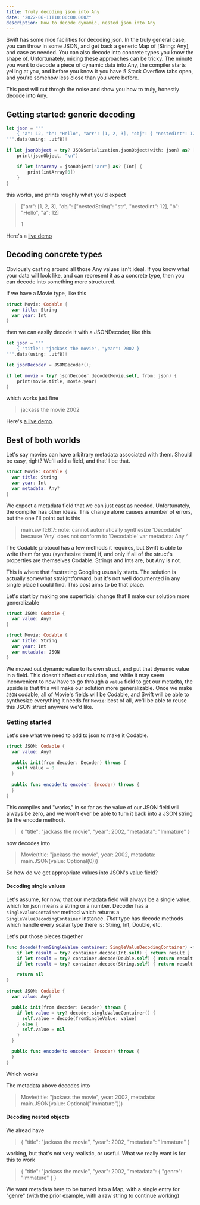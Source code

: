 ```yaml
---
title: Truly decoding json into Any
date: "2022-06-11T10:00:00.000Z"
description: How to decode dynamic, nested json into Any
---
```


Swift has some nice facilities for decoding json. In the truly general case, you can throw in some JSON, and get back a generic Map of [String: Any], and case as needed. You can also decode into concrete types you know the shape of. Unfortunately, mixing these approaches can be tricky. The minute you want to decode a piece of dynamic data into Any, the compiler starts yelling at you, and before you know it you have 5 Stack Overflow tabs open, and you're somehow less close than you were before.

This post will cut throgh the noise and show you how to truly, honestly decode into Any.

## Getting started: generic decoding

```swift
let json = """
    { "a": 12, "b": "Hello", "arr": [1, 2, 3], "obj": { "nestedInt": 12, "nestedString": "str" } }
""".data(using: .utf8)!

if let jsonObject = try? JSONSerialization.jsonObject(with: json) as? [String: Any] {
    print(jsonObject, "\n")
    
    if let intArray = jsonObject["arr"] as? [Int] {
        print(intArray[0])
    }
}
```

this works, and prints roughly what you'd expect

> ["arr": [1, 2, 3], "obj": ["nestedString": "str", "nestedInt": 12], "b": "Hello", "a": 12] 
> 
> 1

Here's a [live demo](https://replit.com/@arackaf/basicjsondecoding#main.swift)

## Decoding concrete types

Obviously casting around all those Any values isn't ideal. If you know what your data will look like, and can represent it as a concrete type, then you can decode into something more structured.

If we have a Movie type, like this

```swift
struct Movie: Codable {
  var title: String
  var year: Int
}
```

then we can easily decode it with a JSONDecoder, like this 

```swift
let json = """
    { "title": "jackass the movie", "year": 2002 }
""".data(using: .utf8)!

let jsonDecoder = JSONDecoder();

if let movie = try? jsonDecoder.decode(Movie.self, from: json) {    
    print(movie.title, movie.year)
}
```

which works just fine 

> jackass the movie 2002

Here's [a live demo](https://replit.com/@arackaf/decodingjsonconcretetypes#main.swift).

## Best of both worlds

Let's say movies can have arbitrary metadata associated with them. Should be easy, right? We'll add a field, and that'll be that. 

```swift
struct Movie: Codable {
  var title: String
  var year: Int
  var metadata: Any?
}
```

We expect a metadata field that we can just cast as needed. Unfortunately, the compiler has other ideas. This change alone causes a number of errors, but the one I'll point out is this

> main.swift:6:7: note: cannot automatically synthesize 'Decodable' because 'Any' does not conform to 'Decodable'
>  var metadata: Any
>      ^

The Codable protocol has a few methods it requires, but Swift is able to write them for you (synthesize them) if, and only if all of the struct's properties are themselves Codable. Strings and Ints are, but Any is not.

This is where that frustrating Googling ususally starts. The solution is actually somewhat straightforward, but it's not well documented in any single place I could find. This post aims to be that place.

Let's start by making one superficial change that'll make our solution more generalizable 

```swift
struct JSON: Codable {
  var value: Any?
}

struct Movie: Codable {
  var title: String
  var year: Int
  var metadata: JSON
}
```

We moved out dynamic value to its own struct, and put that dynamic value in a field. This doesn't affect our solution, and while it may seem inconvenient to now have to go through a `value` field to get our metadta, the upside is that this will make our solution more generalizable. Once we make `JSON` codable, all of Movie's fields will be Codable, and Swift will be able to synthesize everything it needs for `Movie`: best of all, we'll be able to reuse this JSON struct anywere we'd like.

### Getting started 

Let's see what we need to add to json to make it Codable.

```swift
struct JSON: Codable {
  var value: Any?

  public init(from decoder: Decoder) throws {
    self.value = 0
  }
    
  public func encode(to encoder: Encoder) throws {      
  }  
}
```

This compiles and "works," in so far as the value of our JSON field will always be zero, and we won't ever be able to turn it back into a JSON string (ie the encode method).

> { "title": "jackass the movie", "year": 2002, "metadata": "Immature" }

now decodes into 

> Movie(title: "jackass the movie", year: 2002, metadata: main.JSON(value: Optional(0)))

So how do we get appropriate values into JSON's value field?

#### Decoding single values

Let's assume, for now, that our metadata field will always be a single value, which for json means a string or a number. Decoder has a `singleValueContainer` method which returns a `SingleValueDecodingContainer` instance. *That* type has decode methods which handle every scalar type there is: String, Int, Double, etc.

Let's put those pieces together

```swift
func decode(fromSingleValue container: SingleValueDecodingContainer) -> Any? {
    if let result = try? container.decode(Int.self) { return result }
    if let result = try? container.decode(Double.self) { return result }
    if let result = try? container.decode(String.self) { return result }

    return nil
}

struct JSON: Codable {
  var value: Any?

  public init(from decoder: Decoder) throws {
    if let value = try? decoder.singleValueContainer() {
      self.value = decode(fromSingleValue: value)
    } else {
      self.value = nil
    }
  }

  public func encode(to encoder: Encoder) throws {
  }  
}
```

Which works

The metadata above decodes into 

> Movie(title: "jackass the movie", year: 2002, metadata: main.JSON(value: Optional("Immature")))

#### Decoding nested objects

We alread have 

> { "title": "jackass the movie", "year": 2002, "metadata": "Immature" }

working, but that's not very realistic, or useful. What we really want is for this to work

> { "title": "jackass the movie", "year": 2002, "metadata": { "genre": "Immature" } }

We want metadata here to be turned into a Map, with a single entry for "genre" (with the prior example, with a raw string to continue working)